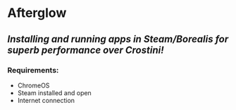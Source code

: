 # Afterglow

## *Installing and running apps in Steam/Borealis for superb performance over Crostini!*

### Requirements: 

- ChromeOS
- Steam installed and open
- Internet connection

  


